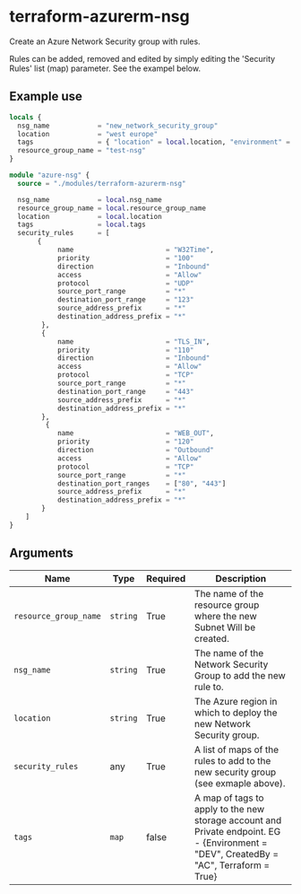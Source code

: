 # terraform-azurerm-nsg
Create an Azure Network Security group with rules.

Rules can be added, removed and edited by simply editing the 'Security Rules' list (map) parameter. See the exampel below.


## Example use
```terraform
locals {
  nsg_name            = "new_network_security_group"
  location            = "west europe"
  tags                = { "location" = local.location, "environment" = "DEV", "Terraform" = "TRUE" }
  resource_group_name = "test-nsg"
}

module "azure-nsg" {
  source = "./modules/terraform-azurerm-nsg"

  nsg_name            = local.nsg_name
  resource_group_name = local.resource_group_name
  location            = local.location
  tags                = local.tags
  security_rules      = [
       {
            name                       = "W32Time",
            priority                   = "100"
            direction                  = "Inbound"
            access                     = "Allow"
            protocol                   = "UDP"
            source_port_range          = "*"
            destination_port_range     = "123"
            source_address_prefix      = "*"
            destination_address_prefix = "*"
        },
        {
            name                       = "TLS_IN",
            priority                   = "110"
            direction                  = "Inbound"
            access                     = "Allow"
            protocol                   = "TCP"
            source_port_range          = "*"
            destination_port_range     = "443"
            source_address_prefix      = "*"
            destination_address_prefix = "*"
        },
         {
            name                       = "WEB_OUT",
            priority                   = "120"
            direction                  = "Outbound"
            access                     = "Allow"
            protocol                   = "TCP"
            source_port_range          = "*"
            destination_port_ranges    = ["80", "443"]
            source_address_prefix      = "*"
            destination_address_prefix = "*"
        }
    ]
}

```


## Arguments

| Name | Type | Required | Description |
| --- | --- | --- | --- |
| `resource_group_name` | `string` | True | The name of the resource group where the new Subnet Will be created. |
| `nsg_name` | `string` | True | The name of the Network Security Group to add the new rule to. |
| `location` | `string` | True | The Azure region in which to deploy the new Network Security group. |
| `security_rules` | any | True | A list of maps of the rules to add to the new security group (see exmaple above). |
| `tags` | `map` | false | A map of tags to apply to the new storage account and Private endpoint. EG - {Environment = "DEV", CreatedBy = "AC", Terraform = True} |